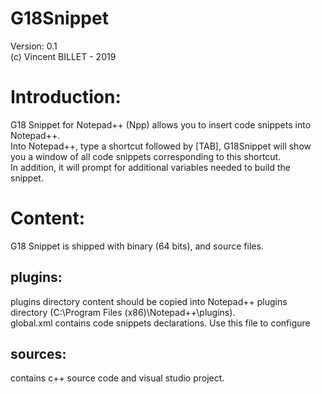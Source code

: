 # G18Snippet

Version: 0.1<br/>
(c) Vincent BILLET - 2019

<h1>Introduction:</h1>
G18 Snippet for Notepad++ (Npp) allows you to insert code snippets into Notepad++.<br/>
Into Notepad++, type a shortcut followed by [TAB], G18Snippet will show you a window of all code snippets corresponding to this shortcut.<br/>
In addition, it will prompt for additional variables needed to build the snippet.<br/>

<h1>Content:</h1>
G18 Snippet is shipped with binary (64 bits), and source files.<br/>
<h2>plugins:</h2>
	plugins directory content should be copied into Notepad++ plugins directory (C:\Program Files (x86)\Notepad++\plugins).<br/>
	global.xml contains code snippets declarations. Use this file to configure <br/>
<h2>sources:</h2>
	contains c++ source code and visual studio project.<br/>
